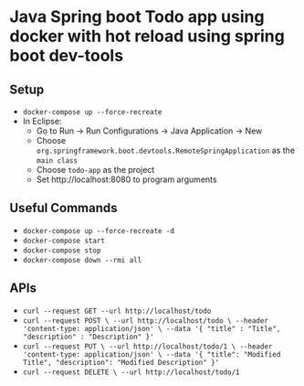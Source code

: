 # Java Spring boot Todo app using docker with hot reload using spring boot dev-tools

## Setup
- `docker-compose up --force-recreate`
- In Eclipse:
  - Go to Run -> Run Configurations -> Java Application -> New
  - Choose `org.springframework.boot.devtools.RemoteSpringApplication` as the `main class`
  - Choose `todo-app` as the project
  - Set http://localhost:8080 to program arguments

## Useful Commands
- `docker-compose up --force-recreate -d`
- `docker-compose start`
- `docker-compose stop`
- `docker-compose down --rmi all`

## APIs
- `curl --request GET --url http://localhost/todo`
- `curl --request POST \
    --url http://localhost/todo \
    --header 'content-type: application/json' \
    --data '{
  	"title" : "Title",
  	"description" : "Description"
  }'`
- `curl --request PUT \
    --url http://localhost/todo/1 \
    --header 'content-type: application/json' \
    --data '{
  	"title": "Modified Title",
  	"description": "Modified Description"
  }'`
- `curl --request DELETE \
    --url http://localhost/todo/1`
